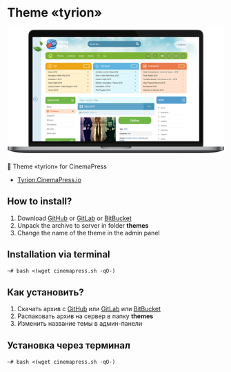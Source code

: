 # Theme «tyrion»

![Theme «tyrion» for CinemaPress](https://raw.githubusercontent.com/CinemaPress/Theme-Tyrion/master/screenshot.png "Theme «tyrion» for CinemaPress")

:art: Theme «tyrion» for CinemaPress

- [Tyrion.CinemaPress.io](http://Tyrion.CinemaPress.io/)

## How to install?
1. Download [GitHub](https://github.com/CinemaPress/Theme-Tyrion/archive/master.zip) or [GitLab](https://gitlab.com/CinemaPress/Theme-Tyrion/repository/archive.zip) or [BitBucket](https://bitbucket.org/cinemapress/theme-tyrion/get/master.zip)
2. Unpack the archive to server in folder **themes**
3. Change the name of the theme in the admin panel

## Installation via terminal
```
~# bash <(wget cinemapress.sh -qO-)
```

## Как установить?
1. Скачать архив с [GitHub](https://github.com/CinemaPress/Theme-Tyrion/archive/master.zip) или [GitLab](https://gitlab.com/CinemaPress/Theme-Tyrion/repository/archive.zip) или [BitBucket](https://bitbucket.org/cinemapress/theme-tyrion/get/master.zip)
2. Распаковать архив на сервер в папку **themes**
3. Изменить название темы в админ-панели

## Установка через терминал
```
~# bash <(wget cinemapress.sh -qO-)
```